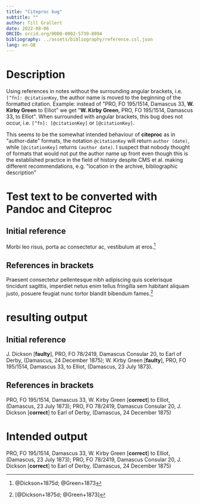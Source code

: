 ```yaml
---
title: "Citeproc bug"
subtitle: ""
author: Till Grallert
date: 2022-08-06 
ORCID: orcid.org/0000-0002-5739-8094
bibliography: ../assets/bibliography/reference.csl.json
lang: en-GB
---
```


# Description

Using references in notes without the surrounding angular brackets, i.e. `[^fn]: @citationKey`, the author name is moved to the beginning of the formatted citation. Example: instead of "PRO, FO 195/1514, Damascus 33, **W. Kirby Green** to Elliot" we get "**W. Kirby Green**, PRO, FO 195/1514, Damascus 33, to Elliot". When surrounded with angular brackets, this bug does not occur, i.e. `[^fn]: [@citationKey]` or `[@citationKey]`.

This seems to be the somewhat intended behaviour of **citeproc** as in "author-date" formats, the notation `@citationKey` will return `author (date)`, while `[@citationKey]` returns `(author date)`. I suspect that nobody thought of formats that would not put the author name up front even though this is the established practice in the field of history despite CMS et al. making different recommendations, e.g. "location in the archive, bibliographic description"


# Test text to be converted with Pandoc and Citeproc
## Initial reference

Morbi leo risus, porta ac consectetur ac, vestibulum at eros.[^1]

[^1]: @Dickson+1875d; @Green+1873

## References in brackets

Praesent consectetur pellentesque nibh adipiscing quis scelerisque tincidunt sagittis, imperdiet netus enim tellus fringilla sem habitant aliquam justo, posuere feugiat nunc tortor blandit bibendum fames.[^2]

[^2]: [@Dickson+1875d; @Green+1873]

# resulting output
## Initial reference

J. Dickson [**faulty**], PRO, FO 78/2419, Damascus Consular 20, to Earl of Derby, (Damascus, 24 December 1875); W. Kirby Green [**faulty**], PRO, FO 195/1514, Damascus 33, to Elliot, (Damascus, 23 July 1873).

## References in brackets

PRO, FO 195/1514, Damascus 33, W. Kirby Green [**correct**] to Elliot, (Damascus, 23 July 1873); PRO, FO 78/2419, Damascus Consular 20, J. Dickson [**correct**] to Earl of Derby, (Damascus, 24 December 1875)

# Intended output

PRO, FO 195/1514, Damascus 33, W. Kirby Green [**correct**] to Elliot, (Damascus, 23 July 1873); PRO, FO 78/2419, Damascus Consular 20, J. Dickson [**correct**] to Earl of Derby, (Damascus, 24 December 1875)
